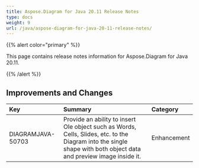 ```yaml
---
title: Aspose.Diagram for Java 20.11 Release Notes
type: docs
weight: 9
url: /java/aspose-diagram-for-java-20-11-release-notes/
---
```


{{% alert color="primary" %}}

This page contains release notes information for Aspose.Diagram for Java 20.11.

{{% /alert %}}
## **Improvements and Changes** ##

|**Key**|**Summary**|**Category**|
| :- | :- | :- |
|DIAGRAMJAVA-50703|Provide an ability to insert Ole object such as Words, Cells, Slides, etc. to the Diagram into the single shape with both object data and preview image inside it.|Enhancement|


```
